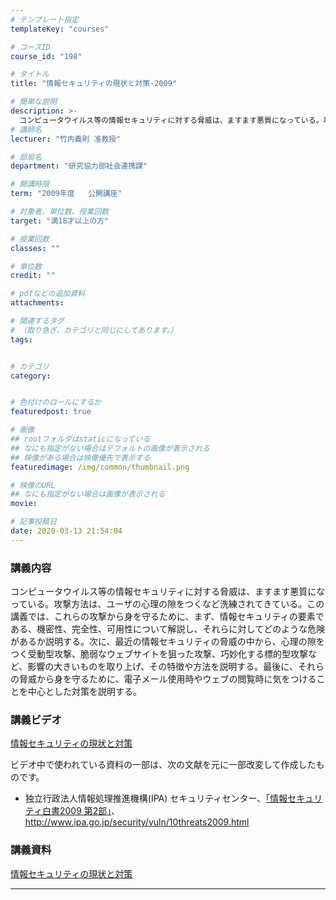 ```yaml
---
# テンプレート指定
templateKey: "courses"

# コースID
course_id: "198"

# タイトル
title: "情報セキュリティの現状と対策-2009"

# 簡単な説明
description: >-
  コンピュータウイルス等の情報セキュリティに対する脅威は、ますます悪質になっている。攻撃方法は、ユーザの心理の隙をつくなど洗練されてきている。この講義では、これらの攻撃から身を守るために、まず、情報セキュリティの要素である、機密性、完全性、可用性について解説し、それらに対してどのような危険があるか説明する。次に、最近の情報セキュリティの脅威の中から、心理の隙をつく受動型攻撃、脆弱なウェブサイトを狙っ ...
# 講師名
lecturer: "竹内義則 准教授"

# 部局名
department: "研究協力部社会連携課"

# 開講時限
term: "2009年度	公開講座"

# 対象者、単位数、授業回数
target: "満18才以上の方"

# 授業回数
classes: ""

# 単位数
credit: ""

# pdfなどの追加資料
attachments:

# 関連するタグ
# （取り急ぎ、カテゴリと同じにしてあります。）
tags:


# カテゴリ
category:


# 色付けのロールにするか
featuredpost: true

# 画像
## rootフォルダはstaticになっている
## なにも指定がない場合はデフォルトの画像が表示される
## 映像がある場合は映像優先で表示する
featuredimage: /img/common/thumbnail.png

# 映像のURL
## なにも指定がない場合は画像が表示される
movie: 

# 記事投稿日
date: 2020-03-13 21:54:04
---
```


### 講義内容

コンピュータウイルス等の情報セキュリティに対する脅威は、ますます悪質になっている。攻撃方法は、ユーザの心理の隙をつくなど洗練されてきている。この講義では、これらの攻撃から身を守るために、まず、情報セキュリティの要素である、機密性、完全性、可用性について解説し、それらに対してどのような危険があるか説明する。次に、最近の情報セキュリティの脅威の中から、心理の隙をつく受動型攻撃、脆弱なウェブサイトを狙った攻撃、巧妙化する標的型攻撃など、影響の大きいものを取り上げ、その特徴や方法を説明する。最後に、それらの脅威から身を守るために、電子メール使用時やウェブの閲覧時に気をつけることを中心とした対策を説明する。














### 講義ビデオ

[情報セキュリティの現状と対策](https://nuvideo.media.nagoya-u.ac.jp/embed/162e06c7235792ef09c9bdad000a6343058d3013)

ビデオ中で使われている資料の一部は、次の文献を元に一部改変して作成したものです。

* 独立行政法人情報処理推進機構(IPA)
セキュリティセンター、[「情報セキュリティ白書2009 第2部」](http://www.ipa.go.jp/security/vuln/10threats2009.html)、http://www.ipa.go.jp/security/vuln/10threats2009.html

### 講義資料

[情報セキュリティの現状と対策](http://ocw.nagoya-u.jp/files/198/takeuchi.pdf) 










-----